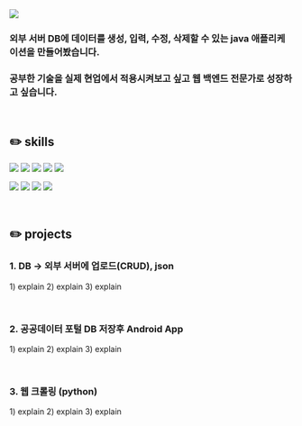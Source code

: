 <img src="https://capsule-render.vercel.app/api?type=waving&color=0:ffc5b1,100:ffa382&height=220&width=100%&section=header&text=🔥열정을%20담은%20신입%20개발자%20입니다🔥&fontSize=45"/>

<h3>외부 서버 DB에 데이터를 생성, 입력, 수정, 삭제할 수 있는 java 애플리케이션을 만들어봤습니다.</h3>
<h3>공부한 기술을 실제 현업에서 적용시켜보고 싶고 웹 백엔드 전문가로 성장하고 싶습니다.</h3>

<br>

<h2>✏️ skills</h2>
<div height="30px"></div>
<code><img src="https://img.shields.io/badge/JAVA-007396?style=flat&logo=JAVA&logoColor=white"/></code>
<code><img src="https://img.shields.io/badge/Python-3776AB?style=flat&logo=Python&logoColor=white"/></code>
<code><img src="https://img.shields.io/badge/HTML5-E34F26?style=flat&logo=HTML5&logoColor=white"/></code>
<code><img src="https://img.shields.io/badge/CSS3-1572B6?style=flat&logo=CSS3&logoColor=white"/></code>
<code><img src="https://img.shields.io/badge/JavaScript-F7DF1E?style=flat&logo=JavaScript&logoColor=white"/></code>

<code><img src="https://img.shields.io/badge/JSON-000000?style=flat&logo=JSON&logoColor=white"/></code>
<code><img src="https://img.shields.io/badge/MariaDB-003545?style=flat&logo=MariaDB&logoColor=white"/></code>
<code><img src="https://img.shields.io/badge/MySQL-4479A1?style=flat&logo=MySQL&logoColor=white"/></code>
<code><img src="https://img.shields.io/badge/Oracle-F80000?style=flat&logo=Oracle&logoColor=white"/></code>

<br>

<h2>✏️ projects</h2>
<h3>1. DB -> 외부 서버에 업로드(CRUD), json</h3>
<p>
  1) explain
  2) explain
  3) explain
</p>
<br>

<h3>2. 공공데이터 포털 DB 저장후 Android App</h3>
<p>
  1) explain
  2) explain
  3) explain
</p>
<br>

<h3>3. 웹 크롤링 (python)</h3>
<p>
  1) explain
  2) explain
  3) explain
</p>
<br>
